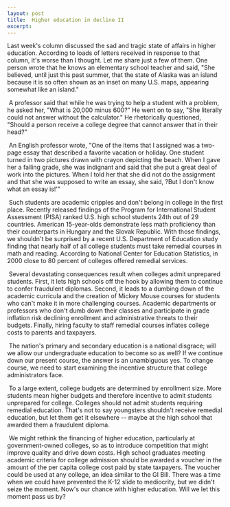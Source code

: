 ```yaml
---
layout: post
title:  Higher education in decline II
excerpt:
---
```




            

    

            

Last week's column discussed the sad and tragic state of affairs in higher education. According to loads of letters received in response to that column, it's worse than I thought. Let me share just a few of them. One person wrote that he knows an elementary school teacher and said, "She believed, until just this past summer, that the state of Alaska was an island because it is so often shown as an inset on many U.S. maps, appearing somewhat like an island." 

 A professor said that while he was trying to help a student with a problem, he asked her, "What is 20,000 minus 600?" He went on to say, "She literally could not answer without the calculator." He rhetorically questioned, "Should a person receive a college degree that cannot answer that in their head?" 

 An English professor wrote, "One of the items that I assigned was a two-page essay that described a favorite vacation or holiday. One student turned in two pictures drawn with crayon depicting the beach. When I gave her a failing grade, she was indignant and said that she put a great deal of work into the pictures. When I told her that she did not do the assignment and that she was supposed to write an essay, she said, ?But I don't know what an essay is!'" 

 Such students are academic cripples and don't belong in college in the first place. Recently released findings of the Program for International Student Assessment (PISA) ranked U.S. high school students 24th out of 29 countries. American 15-year-olds demonstrate less math proficiency than their counterparts in Hungary and the Slovak Republic. With those findings, we shouldn't be surprised by a recent U.S. Department of Education study finding that nearly half of all college students must take remedial courses in math and reading. According to National Center for Education Statistics, in 2000 close to 80 percent of colleges offered remedial services. 

 Several devastating consequences result when colleges admit unprepared students. First, it lets high schools off the hook by allowing them to continue to confer fraudulent diplomas. Second, it leads to a dumbing down of the academic curricula and the creation of Mickey Mouse courses for students who can't make it in more challenging courses. Academic departments or professors who don't dumb down their classes and participate in grade inflation risk declining enrollment and administrative threats to their budgets. Finally, hiring faculty to staff remedial courses inflates college costs to parents and taxpayers. 

 The nation's primary and secondary education is a national disgrace; will we allow our undergraduate education to become so as well? If we continue down our present course, the answer is an unambiguous yes. To change course, we need to start examining the incentive structure that college administrators face. 

 To a large extent, college budgets are determined by enrollment size. More students mean higher budgets and therefore incentive to admit students unprepared for college. Colleges should not admit students requiring remedial education. That's not to say youngsters shouldn't receive remedial education, but let them get it elsewhere -- maybe at the high school that awarded them a fraudulent diploma. 

 We might rethink the financing of higher education, particularly at government-owned colleges, so as to introduce competition that might improve quality and drive down costs. High school graduates meeting academic criteria for college admission should be awarded a voucher in the amount of the per capita college cost paid by state taxpayers. The voucher could be used at any college, an idea similar to the GI Bill. There was a time when we could have prevented the K-12 slide to mediocrity, but we didn't seize the moment. Now's our chance with higher education. Will we let this moment pass us by?

        
